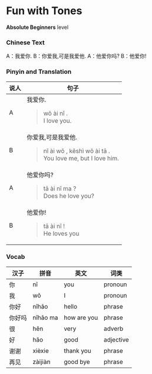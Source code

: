# Fun with Tones
**Absolute Beginners** level
### Chinese Text
A：我爱你.
B：你爱我,可是我爱他.
A：他爱你吗?
B：他爱你!

### Pinyin and Translation
|说人|句子|
|----|----|
|A|我爱你.<blockquote>wǒ ài nǐ .<br />I love you.</blockquote>|
|B|你爱我,可是我爱他.<blockquote>nǐ ài wǒ , kěshì wǒ ài tā .<br />You love me, but I love him.</blockquote>|
|A|他爱你吗?<blockquote>tā ài nǐ ma ?<br />Does he love you?</blockquote>|
|B|他爱你!<blockquote>tā ài nǐ !<br />He loves you</blockquote>|
### Vocab
|汉子|拼音|英文|词类|
|----|----|----|----|
|你|nǐ|you|pronoun|
|我|wǒ|I|pronoun|
|你好|nǐhǎo|hello|phrase|
|你好吗|nǐhǎo ma|how are you|phrase|
|很|hěn|very|adverb|
|好|hǎo|good|adjective|
|谢谢|xièxie|thank you|phrase|
|再见|zàijiàn|good bye|phrase|